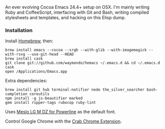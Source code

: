 An ever evolving Cocoa Emacs 24.4+ setup on OSX. I'm mainly writing Ruby and CoffeeScript, interfacing with Git and Bash, writing compiled stylesheets and templates, and hacking on this Elisp dump.

### Installation

Install [Homebrew](http://mxcl.github.com/homebrew), then:

```
brew install emacs --cocoa --srgb --with-glib --with-imagemagick --with-rsvg --use-git-head --HEAD
brew install cask
git clone git://github.com/waymondo/hemacs ~/.emacs.d && cd ~/.emacs.d 
cask
open /Applications/Emacs.app
```

Extra dependencies:

```
brew install git hub terminal-notifier node the_silver_searcher bash-completion coreutils
npm install -g js-beautifier marked
gem install ripper-tags rubocop ruby-lint
```

Uses [Meslo LG M DZ for Powerline](https://github.com/Lokaltog/powerline-fonts) as the default font.

Control Google Chrome with the [Crab Chrome Extension](https://github.com/puffnfresh/crab-chrome).
